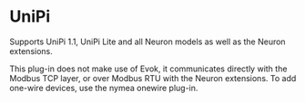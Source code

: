 # UniPi

Supports UniPi 1.1, UniPi Lite and all Neuron models as well as the Neuron extensions.

This plug-in does not make use of Evok, it communicates 
directly with the Modbus TCP layer, or over Modbus RTU with the Neuron extensions.
To add one-wire devices, use the nymea onewire plug-in.
